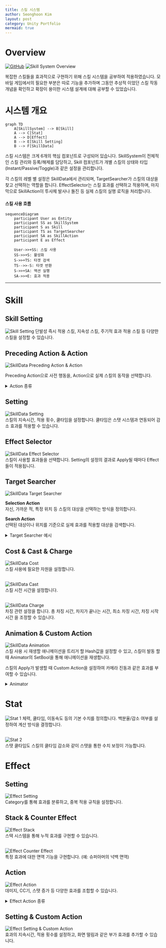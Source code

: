```yaml
---
title: 스킬 시스템
author: Seonghoon Kim
layout: post
category: Unity Portfolio
mermaid: true
---
```


# Overview
[![GitHub](https://img.shields.io/badge/GitHub-Project_H-blue?style=for-the-badge&logo=github)](https://github1s.com/hooony1324/Project_h/blob/HEAD/project_h/Assets/_Project/Scripts/IdentifiedObject/AbilitySystem/Skill/SkillSystem.cs)
![Skill System Overview]({{site.baseurl}}/assets/gifs/skillsystem_unity.gif)  

복잡한 스킬들을 효과적으로 구현하기 위해 스킬 시스템을 공부하여 적용하였습니다.
모바일 게임에서의 필요한 부분은 따로 기능을 추가하며 그동안 추상적 이었던 스킬 작동 개념을 확인하고 확장이 용이한 시스템 설계에 대해 공부할 수 있었습니다.

# 시스템 개요

```mermaid
graph TD
    A[SkillSystem] --> B[Skill]
    A --> C[Stat]
    A --> D[Effect]
    B --> E[Skill Setting]
    B --> F[SkillData]
```
스킬 시스템은 크게 6개의 핵심 컴포넌트로 구성되어 있습니다. SkillSystem이 전체적인 스킬 관리와 등록/해제를 담당하고, Skill 컴포넌트가 개별 스킬의 상태와 타입(Instant/Passive/Toggle)과 같은 설정을 관리합니다.  

각 스킬의 레벨 별 설정은 SkillData에서 관리되며, TargetSearcher가 스킬의 대상을 찾고 선택하는 역할을 합니다. EffectSelector는 스킬 효과를 선택하고 적용하며, 마지막으로 SkillAction이 투사체 발사나 돌진 등 실제 스킬의 실행 로직을 처리합니다.


#### 스킬 사용 흐름
```mermaid
sequenceDiagram
    participant User as Entity
    participant SS as SkillSystem
    participant S as Skill
    participant TS as TargetSearcher
    participant SA as SkillAction
    participant E as Effect

    User->>+SS: 스킬 사용
    SS->>+S: 활성화
    S->>+TS: 타겟 검색
    TS-->>-S: 타겟 반환
    S->>+SA: 액션 실행
    SA->>+E: 효과 적용
```

---

# Skill
## Skill Setting
![Skill Setting]({{site.baseurl}}/assets/images/skillsetting.png)
단발성 즉시 적용 스킬, 지속성 스킬, 주기적 효과 적용 스킬 등 다양한 스킬을 설정할 수 있습니다.  



## Preceding Action & Action
![SkillData Preceding Action & Action]({{site.baseurl}}/assets/images/skilldata_precedingaction.png)  

Preceding Action으로 사전 행동을, Action으로 실제 스킬의 동작을 선택합니다.

<details markdown="1" class="toggle-container">
<summary class="toggle-header">Action 종류</summary>

**Spawn Projectile Action**  
![Skill 2 projectile]({{site.baseurl}}/assets/images/skilldata_spawnprojectile.png)  
투사체를 발사하는 스킬입니다. Editor를 통해 투사체의 속성을 세부 조정할 수 있습니다.

**Charging Rush Action**  
![SkillData Charging Rush Action]({{site.baseurl}}/assets/images/skilldata_chargingrush.png)  
차징 후 돌진하는 스킬입니다. NavMesh 경계에 부딪히면 스턴 효과가 적용됩니다.

**Instant Apply Action**  
![SkillData Instant Apply Action]({{site.baseurl}}/assets/images/skilldata_instantapply.png)  
효과를 즉시 적용하는 기본 Action입니다.
</details>

## Setting 
![SkillData Setting]({{site.baseurl}}/assets/images/skilldata_setting.png)  
스킬의 지속시간, 적용 횟수, 쿨타임을 설정합니다. 쿨타임은 스탯 시스템과 연동되어 감소 효과를 적용할 수 있습니다.

## Effect Selector
![SkillData Effect Selector]({{site.baseurl}}/assets/images/skilldata_effectselector.png)  
스킬이 사용할 효과들을 선택합니다. Setting의 설정의 결과로 Apply될 때마다 Effect들이 적용됩니다.

## Target Searcher  
![SkillData Target Searcher]({{site.baseurl}}/assets/images/skilldata_targetsearcher.png)

**Selection Action**  
자신, 가까운 적, 특정 위치 등 스킬의 대상을 선택하는 방식을 정의합니다.

**Search Action**  
선택된 대상이나 위치를 기준으로 실제 효과를 적용할 대상을 검색합니다.

<details markdown="1" class="toggle-container">
<summary class="toggle-header">Target Searcher 예시</summary>

![SkillData Target Searcher Example]({{site.baseurl}}/assets/images/skilldata_targetsearcher_example.png)

**Select Position By Moving Direction**은 현재 Skill의 주인이 움직이고 있는 방향을 기준으로 잡습니다.  
Select된 결과로 Search를 시작하는데 **Search Box Area**는 설정한 영역에 적이 있는지 확인합니다.

결론은 움직이고 있는 방향에 2 * 5 크기의 Box Area를 펼쳐 영역 내부의 의 적에게 스킬을 적용하게 됩니다.

</details>

## Cost & Cast & Charge
![SkillData Cost]({{site.baseurl}}/assets/images/skilldata_cost.png)  
스킬 사용에 필요한 자원을 설정합니다.  
<br>

![SkillData Cast]({{site.baseurl}}/assets/images/skilldata_cast.png)  
스킬 시전 시간을 설정합니다.  
<br>

![SkillData Charge]({{site.baseurl}}/assets/images/skilldata_charge.png)  
차징 관련 설정을 합니다. 총 차징 시간, 차지가 끝나는 시간, 최소 차징 시간, 차징 시작 시간 을 조정할 수 있습니다.  

## Animation & Custom Action
![SkillData Animation]({{site.baseurl}}/assets/images/skilldata_animation.png)  
스킬 사용 시 재생할 애니메이션을 트리거 할 Hash값을 설정할 수 있고, 스킬이 발동 할 때 Animator의 SetBool을 통해 애니메이션을 재생합니다.  

스킬의 Apply가 발생할 때 Custom Action을 설정하여 카메라 진동과 같은 효과를 부여할 수 있습니다.

<details markdown="1" class="toggle-container">
<summary class="toggle-header">Animator</summary>
![SkillData Animator]({{site.baseurl}}/assets/images/skilldata_animator.png)

![SkillData Default Attack]({{site.baseurl}}/assets/images/skilldata_animator_isdefaultattack.png)
스킬에서 설정한 Hash값은 스킬이 발동될 때 적용되며 캐릭터는 애니메이션을 재생하게 됩니다.

</details>

# Stat
![Stat 1]({{site.baseurl}}/assets/images/stat_1.png) 
체력, 쿨타임, 이동속도 등의 기본 수치를 정의합니다. 백분율/감소 여부를 설정하여 계산 방식을 결정합니다.  
<br>

![Stat 2]({{site.baseurl}}/assets/images/stat_2.png)  
스탯 쿨타임도 스킬의 쿨타임 감소와 같이 스탯을 통한 수치 보정이 가능합니다.

# Effect
## Setting
![Effect Setting]({{site.baseurl}}/assets/images/effect_setting.png)  
Category를 통해 효과를 분류하고, 중복 적용 규칙을 설정합니다.

## Stack & Counter Effect
![Effect Stack]({{site.baseurl}}/assets/images/effect_stack.png)  
스택 시스템을 통해 누적 효과를 구현할 수 있습니다.  
<br>

![Effect Counter Effect]({{site.baseurl}}/assets/images/effect_countereffect.png)  
특정 효과에 대한 면역 기능을 구현합니다. (예: 슈퍼아머의 넉백 면역)

## Action
![Effect Action]({{site.baseurl}}/assets/images/effect_action.png)  
데미지, CC기, 스탯 증가 등 다양한 효과를 조합할 수 있습니다.

<details markdown="1" class="toggle-container">
<summary class="toggle-header">Effect Action 종류</summary>

**Stun Action**  
![Effect Action Stun]({{site.baseurl}}/assets/images/effect_action_stun.png)
기존 CC를 제거하고 스턴을 적용합니다.

**Knockback Action**  
![Effect Action Knockback]({{site.baseurl}}/assets/images/effect_action_knockback.png)
힘, 방향, 시간을 설정하여 넉백 효과를 구현합니다.

**Increase Stat Action**  
![Effect Action Increase Stat]({{site.baseurl}}/assets/images/effect_action_increasestat.png)
지정한 스탯의 수치를 증가시킵니다.
</details>

## Setting & Custom Action
![Effect Setting & Custom Action]({{site.baseurl}}/assets/images/effect_setting_customaction.png)  
효과의 지속시간, 적용 횟수를 설정하고, 화면 떨림과 같은 부가 효과를 추가할 수 있습니다.